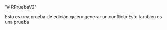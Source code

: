 "# RPruebaV2"


Esto es una prueba de edición
quiero generar un conflicto
Esto tambien es una prueba 

